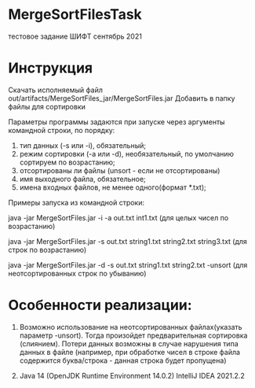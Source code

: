 # MergeSortFilesTask
тестовое задание ШИФТ сентябрь 2021


# Инструкция
Скачать исполняемый файл
out/artifacts/MergeSortFiles_jar/MergeSortFiles.jar
Добавить в папку файлы для сортировки

Параметры программы задаются при запуске через аргументы командной строки, по порядку:
1. тип данных (-s или -i), обязательный;
2. режим сортировки (-a или -d), необязательный, по умолчанию сортируем по возрастанию;
3. отсортированы ли файлы (unsort - если не отсортированы)
3. имя выходного файла, обязательное;
4. имена входных файлов, не менее одного(формат *.txt);

Примеры запуска из командной строки:

java -jar MergeSortFiles.jar -i -a out.txt int1.txt (для целых чисел по возрастанию)

java -jar MergeSortFiles.jar -s out.txt string1.txt string2.txt string3.txt (для строк по возрастанию)

java -jar MergeSortFiles.jar -d -s out.txt string1.txt string2.txt -unsort (для неотсортированных строк по убыванию)


# Особенности реализации:
1. Возможно использование на неотсортированных файлах(указать параметр -unsort). Тогда произойдет предварительная сортировка (слиянием).
   Потери данных возможны в случае нарушения типа данных в файле (например, при обработке чисел в строке файла
   содержится буква/строка - данная строка будет пропущена)

2. Java 14 (OpenJDK Runtime Environment 14.0.2) IntelliJ IDEA 2021.2.2
